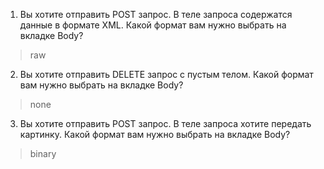 1. Вы хотите отправить POST запрос. В теле запроса содержатся данные в формате XML. Какой формат вам нужно выбрать на
   вкладке Body?

> raw

2. Вы хотите отправить DELETE запрос с пустым телом. Какой формат вам нужно выбрать на вкладке Body?

> none

3. Вы хотите отправить POST запрос. В теле запроса хотите передать картинку. Какой формат вам нужно выбрать на вкладке
   Body?

> binary
